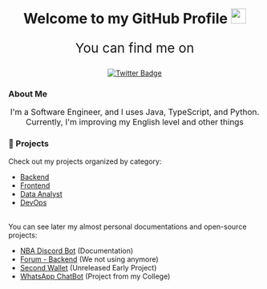 <div align="center">
<img src="https://komarev.com/ghpvc/?username=maccuci&style=flat-square&color=blue" alt=""/>
<h1>
  Welcome to my GitHub Profile
  <img src="https://media.giphy.com/media/hvRJCLFzcasrR4ia7z/giphy.gif" width="30px"/>
</h1>
<div id="badges">
  <p style="font-size: 26px;">You can find me on </p>
  <a href="https://twitter.com/maccuci">
    <img src="https://img.shields.io/badge/Twitter-blue?style=for-the-badge&logo=twitter&logoColor=white" alt="Twitter Badge"/>
  </a>
 <!-- <a href="https://www.linkedin.com/in/maccuci/">
    <img src="https://img.shields.io/badge/LinkedIn-0077B5?style=for-the-badge&logo=linkedin&logoColor=white" alt="Linkedin Badge"/>
  </a>-->
</div>
</div>

### About Me
<div align="center">
  <p style="font-size: 16px;">I'm a Software Engineer, and I uses Java, TypeScript, and Python. Currently, I'm improving my English level and other things</p>
</div>

 ### 🚀 Projects
Check out my projects organized by category:
<div>
  
- [Backend](./BACKEND.md)
- [Frontend](./FRONTEND.md)
- [Data Analyst](./DATA_ANALYST.md)
- [DevOps](./DEVOPS.md)
</div>
<br/>
<div>
You can see later my almost personal documentations and open-source projects:
  
- [NBA Discord Bot](https://github.com/maccuci/nba-bot-public) (Documentation)
- [Forum - Backend](https://github.com/maccuci/loginfo-backend) (We not using anymore)
- [Second Wallet](https://github.com/maccuci/second-wallet-public) (Unreleased Early Project)
- [WhatsApp ChatBot](https://github.com/maccuci/chatbot-faculdade) (Project from my College)
</div>
